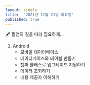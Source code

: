 ```yaml
---
layout: single
title:  "2021년 12월 21일 화요일"
published: true
---
```


🖋️ 필연의 길을 따라 집요하게...



1. Android
   - 모바일 데이터베이스
   - 데이터베이스와 테이블 만들기
   - 헬퍼 클래스로 업그레이드 지원하기
   - 데이터 조회하기
   - 내용 제공자 이해하기



